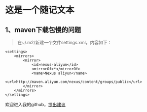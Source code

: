 这是一个随记文本
===
1、maven下载包慢的问题
---
>在~/.m2/新建一个文件settings.xml，内容如下：
```
<settings>
    <mirrors>
        <mirror>
            <id>nexus-aliyun</id>
            <mirrorOf>*</mirrorOf>
            <name>Nexus aliyun</name>
            <url>http://maven.aliyun.com/nexus/content/groups/public</url>
        </mirror>
    </mirrors>
</settings>
```
欢迎进入我的github，[提出建议](https://github.com/fukeli)
